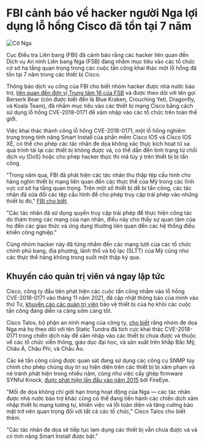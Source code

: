 # FBI cảnh báo về hacker người Nga lợi dụng lỗ hổng Cisco đã tồn tại 7 năm

![Cờ Nga](https://www.bleepstatic.com/content/hl-images/2021/10/08/Russia-flag.jpg)

Cục Điều tra Liên bang (FBI) đã cảnh báo rằng các hacker liên quan đến Dịch vụ An ninh Liên bang Nga (FSB) đang nhắm mục tiêu vào các tổ chức cơ sở hạ tầng quan trọng trong các cuộc tấn công khai thác một lỗ hổng đã tồn tại 7 năm trong các thiết bị Cisco.

Thông báo dịch vụ công của FBI cho biết nhóm hacker được nhà nước bảo trợ, [liên quan đến đơn vị Trung tâm 16 của FSB](https://www.justice.gov/archives/opa/pr/four-russian-government-employees-charged-two-historical-hacking-campaigns-targeting-critical) và được theo dõi với tên gọi Berserk Bear (còn được biết đến là Blue Kraken, Crouching Yeti, Dragonfly, và Koala Team), đã nhắm mục tiêu vào các thiết bị mạng Cisco bằng cách sử dụng lỗ hổng CVE-2018-0171 để xâm nhập vào các tổ chức trên toàn thế giới.

Việc khai thác thành công lỗ hổng CVE-2018-0171, một lỗ hổng nghiêm trọng trong tính năng Smart Install của phần mềm Cisco IOS và Cisco IOS XE, có thể cho phép các tác nhân đe dọa không xác thực kích hoạt từ xa quá trình tải lại các thiết bị không được vá, có thể dẫn đến tình trạng từ chối dịch vụ (DoS) hoặc cho phép hacker thực thi mã tùy ý trên thiết bị bị tấn công.

"Trong năm qua, FBI đã phát hiện các tác nhân thu thập tệp cấu hình cho hàng nghìn thiết bị mạng liên quan đến các thực thể của Mỹ trong các lĩnh vực cơ sở hạ tầng quan trọng. Trên một số thiết bị dễ bị tấn công, các tác nhân đã sửa đổi các tệp cấu hình để cho phép truy cập trái phép vào những thiết bị đó," [FBI cho biết](https://www.ic3.gov/PSA/2025/PSA250820).

"Các tác nhân đã sử dụng quyền truy cập trái phép để thực hiện công tác do thám trong các mạng của nạn nhân, điều này cho thấy sự quan tâm của họ đến các giao thức và ứng dụng thường liên quan đến các hệ thống điều khiển công nghiệp."

Cùng nhóm hacker này đã từng nhắm đến các mạng lưới của các tổ chức chính phủ bang, địa phương, lãnh thổ và bộ lạc (SLTT) của Mỹ cũng như các thực thể hàng không trong suốt một thập kỷ qua.

## Khuyến cáo quản trị viên vá ngay lập tức

Cisco, công ty đầu tiên phát hiện các cuộc tấn công nhắm vào lỗ hổng CVE-2018-0171 vào tháng 11 năm 2021, đã cập nhật thông báo của mình vào thứ Tư, [khuyến cáo các quản trị viên](http://sec.cloudapps.cisco.com/security/center/content/CiscoSecurityAdvisory/cisco-sa-20180328-smi2) bảo vệ thiết bị của họ khỏi các cuộc tấn công đang diễn ra càng sớm càng tốt.

Cisco Talos, bộ phận an ninh mạng của công ty, [cho biết](https://blog.talosintelligence.com/static-tundra/) rằng nhóm đe dọa Nga mà họ theo dõi với tên Static Tundra đã tích cực khai thác CVE-2018-0171 trong chiến dịch này để xâm nhập vào các thiết bị chưa được vá thuộc về các tổ chức viễn thông, giáo dục đại học, và sản xuất trên khắp Bắc Mỹ, Châu Á, Châu Phi, và Châu Âu.

Các kẻ tấn công cũng được quan sát đang sử dụng các công cụ SNMP tùy chỉnh cho phép chúng duy trì sự hiện diện trên các thiết bị bị xâm phạm và né tránh phát hiện trong nhiều năm, cũng như việc cấy ghép firmware SYNful Knock, [được phát hiện lần đầu vào năm 2015](https://cloud.google.com/blog/topics/threat-intelligence/synful-knock-acis/) bởi FireEye.

"Mối đe dọa không chỉ giới hạn trong hoạt động của Nga — các tác nhân được nhà nước bảo trợ khác cũng có thể đang tiến hành các chiến dịch xâm nhập thiết bị mạng tương tự, khiến việc vá lỗi toàn diện và tăng cường bảo mật trở nên quan trọng đối với tất cả các tổ chức," Cisco Talos cho biết thêm.

"Các tác nhân đe dọa sẽ tiếp tục lạm dụng các thiết bị vẫn chưa được vá và có tính năng Smart Install được bật."